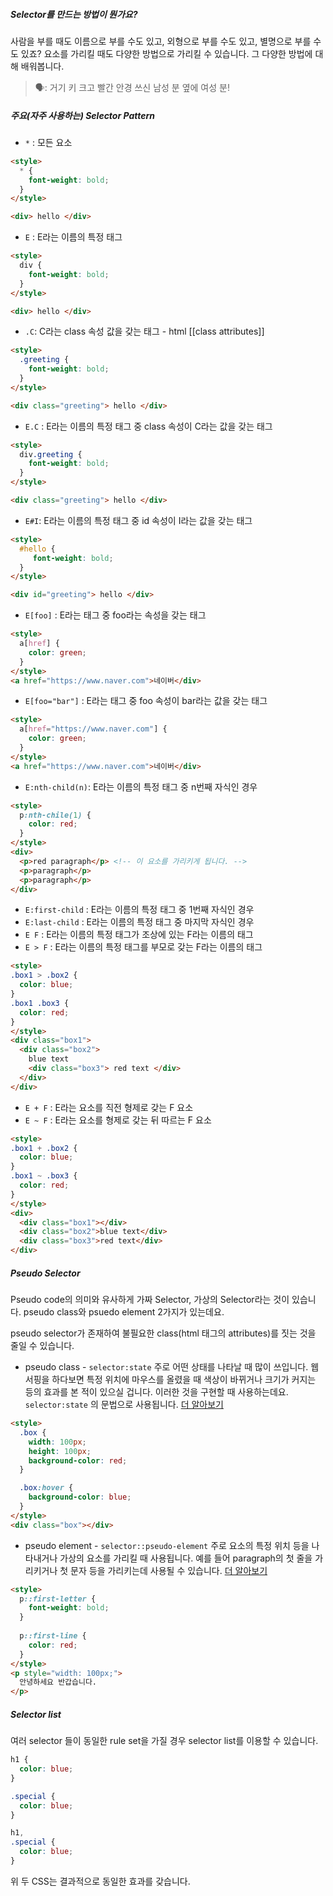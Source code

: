 ##### Selector를 만드는 방법이 뭔가요?
사람을 부를 때도 이름으로 부를 수도 있고, 외형으로 부를 수도 있고, 별명으로 부를 수도 있죠? 요소를 가리킬 때도 다양한 방법으로 가리킬 수 있습니다. 그 다양한 방법에 대해 배워봅니다.

> 🗣️: 거기 키 크고 빨간 안경 쓰신 남성 분 옆에 여성 분!

##### 주요(자주 사용하는) Selector Pattern
- `*` : 모든 요소
```html
<style>
  * {
    font-weight: bold;
  }
</style>

<div> hello </div>
```
- `E` : E라는 이름의 특정 태그 
```html
<style>
  div {
    font-weight: bold;
  }
</style>

<div> hello </div>
```
- `.C`: C라는 class 속성 값을 갖는 태그 - html [[class attributes]]
```html
<style>
  .greeting {
    font-weight: bold;
  }
</style>

<div class="greeting"> hello </div>
```
- `E.C` : E라는 이름의 특정 태그 중 class 속성이 C라는 값을 갖는 태그
```html
<style>
  div.greeting {
    font-weight: bold;
  }
</style>

<div class="greeting"> hello </div>
```
- `E#I`: E라는 이름의 특정 태그 중 id 속성이 I라는 값을 갖는 태그
```html
<style>
  #hello {
	 font-weight: bold;
  }
</style>

<div id="greeting"> hello </div>
```
- `E[foo]` : E라는 태그 중 foo라는 속성을 갖는 태그
```html
<style>
  a[href] {
    color: green;
  }
</style>
<a href="https://www.naver.com">네이버</div>
```
- `E[foo="bar"]` : E라는 태그 중 foo 속성이 bar라는 값을 갖는 태그
```html
<style>
  a[href="https://www.naver.com"] {
    color: green;
  }
</style>
<a href="https://www.naver.com">네이버</div>
```
- `E:nth-child(n)`: E라는 이름의 특정 태그 중  n번째 자식인 경우
```html
<style>
  p:nth-chile(1) {
    color: red;
  }
</style>
<div>
  <p>red paragraph</p> <!-- 이 요소를 가리키게 됩니다. -->
  <p>paragraph</p>
  <p>paragraph</p>
</div>
```
- `E:first-child` : E라는 이름의 특정 태그 중  1번째 자식인 경우
- `E:last-child` : E라는 이름의 특정 태그 중  마지막 자식인 경우
- `E F` : E라는 이름의 특정 태그가 조상에 있는 F라는 이름의 태그
- `E > F` : E라는 이름의 특정 태그를 부모로 갖는 F라는 이름의 태그
```html
<style>
.box1 > .box2 {
  color: blue;
}
.box1 .box3 {
  color: red;
}
</style>
<div class="box1">
  <div class="box2">
    blue text 
    <div class="box3"> red text </div>
  </div>
</div>
```
- `E + F` : E라는 요소를 직전 형제로 갖는 F 요소
- `E ~ F` : E라는 요소를 형제로 갖는 뒤 따르는 F 요소
```html
<style>
.box1 + .box2 {
  color: blue;
}
.box1 ~ .box3 {
  color: red;
}
</style>
<div>
  <div class="box1"></div>
  <div class="box2">blue text</div>
  <div class="box3">red text</div>
</div>
```

##### Pseudo Selector
Pseudo code의 의미와 유사하게 가짜 Selector, 가상의 Selector라는 것이 있습니다.
pseudo class와 psuedo element 2가지가 있는데요. 

pseudo selector가 존재하여 불필요한 class(html 태그의 attributes)를 짓는 것을 줄일 수 있습니다. 

- pseudo class -  `selector:state`
주로 어떤 상태를 나타날 때 많이 쓰입니다. 웹 서핑을 하다보면 특정 위치에 마우스를 올렸을 때 색상이 바뀌거나 크기가 커지는 등의 효과를 본 적이 있으실 겁니다. 이러한 것을 구현할 때 사용하는데요. `selector:state` 의 문법으로 사용됩니다. [더 알아보기](https://developer.mozilla.org/en-US/docs/Web/CSS/Pseudo-classes)

```html
<style>
  .box {
    width: 100px;
    height: 100px;
    background-color: red;
  }

  .box:hover {
    background-color: blue;
  }
</style>
<div class="box"></div>
```

- pseudo element - `selector::pseudo-element`
주로 요소의 특정 위치 등을 나타내거나 가상의 요소를 가리킬 때 사용됩니다. 예를 들어 paragraph의 첫 줄을 가리키거나 첫 문자 등을 가리키는데 사용될 수 있습니다. [더 알아보기](https://developer.mozilla.org/en-US/docs/Web/CSS/Pseudo-elements)

```html
<style>
  p::first-letter {
    font-weight: bold;
  }
  
  p::first-line {
    color: red;
  }
</style>
<p style="width: 100px;">
  안녕하세요 반갑습니다.
</p>
```

##### Selector list
여러 selector 들이 동일한 rule set을 가질 경우 selector list를 이용할 수 있습니다.

```css
h1 {
  color: blue;
}

.special {
  color: blue;
}
```

```css
h1,
.special {
  color: blue;
}
```

위 두 CSS는 결과적으로 동일한 효과를 갖습니다.